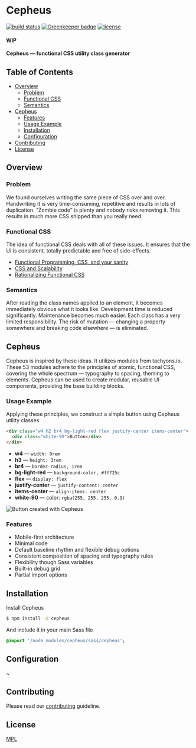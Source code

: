 # Cepheus

[![build status](https://secure.travis-ci.org/escapace/cepheus.png)](https://travis-ci.org/escapace/cepheus)
[![Greenkeeper badge](https://badges.greenkeeper.io/escapace/cepheus.svg)](https://greenkeeper.io/)
[![license](https://img.shields.io/badge/license-Mozilla%20Public%20License%20Version%202.0-blue.svg)]()

#### WIP
**Cepheus — functional CSS utility class generator**

## Table of Contents

-   [Overview](#overview)
    -   [Problem](#problem)
    -   [Functional CSS](#functional-css)
    -   [Semantics](#semantics)
-   [Cepheus](#cepheus)
    -   [Features](#features)
    -   [Usage Example](#usage-example)
    -   [Installation](#installation)
    -   [Configuration](#configuration)
-   [Contributing](#contributing)
-   [License](#license)

## Overview

### Problem

We found ourselves writing the same piece of CSS over and over. Handwriting it is very time-consuming, repetitive and results in lots of duplication. “Zombie code” is plenty and nobody risks removing it. This results in much more CSS shipped than you really need. 

### Functional CSS

The idea of functional CSS deals with all of these issues.  It ensures that the UI is consistent, totally predictable and free of side-effects. 
- [Functional Programming, CSS, and your sanity](http://jon.gold/2015/07/functional-css/)  
- [CSS and Scalability](http://mrmrs.github.io/writing/2016/03/24/scalable-css/)
- [Rationalizing Functional CSS](https://marcelosomers.com/writing/rationalizing-functional-css/)

### Semantics

After reading the class names applied to an element, it becomes immediately obvious what it looks like. Development time is reduced significantly. Maintenance becomes much easier. Each class has a very limited responsibility. The risk of mutation — changing a property somewhere and breaking code elsewhere — is eliminated.

## Cepheus

Cepheus is inspired by these ideas. It utilizes modules from tachyons.io. These 53 modules adhere to the principles of atomic, functional CSS, covering the whole spectrum — typography to spacing, theming to elements. 
Cepheus can be used to create modular, reusable UI components, providing the base building blocks.

### Usage Example

Applying these principles, we construct a simple button using Cepheus utility classes

``` html
<div class="w4 h2 br4 bg-light-red flex justify-center items-center">
  <div class="white-90">Button</div>
</div>
```

- **w4** — ```width: 8rem```
- **h3** —  `height: 3rem`
- **br4** — `border-radius, 1rem`
- **bg-light-red** — `background-color, #ff725c`
- **flex** — `display: flex`
- **justify-center** — `justify-content: center`
- **items-center** — `align-items: center`
- **white-90** — color: `rgba(255, 255, 255, 0.9)`

![Button created with Cepheus](https://i.imgur.com/7kwCIr4.png)

### Features

- Mobile-first architecture
- Minimal code
- Default baseline rhythm and flexible debug options
- Consistent composition of spacing and typography rules
- Flexibility though Sass variables
- Built-in debug grid
- Partial import options


## Installation

Install Cepheus
``` bash
$ npm install -S cepheus 
```

And include it in your main Sass file
``` sass
@import '/node_modules/cepheus/sass/cepheus';
```

## Configuration
~

## Contributing
Please read our [contributing](https://github.com/paerallax/contributing) guideline.

## License
[MPL](https://www.mozilla.org/en-US/MPL/2.0/)
